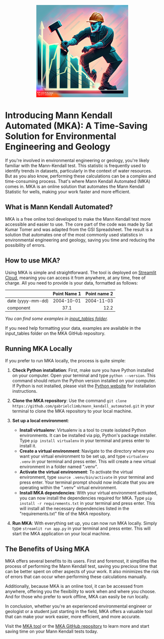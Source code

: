 <div style="text-align: center;">
  <img src="docs/images/logo.jpg" alt="Logo" style="width: 300px; height: 300px;">
</div>

# Introducing Mann Kendall Automated (MKA): A Time-Saving Solution for Environmental Engineering and Geology

If you're involved in environmental engineering or geology, you're likely familiar with the Mann-Kendall test. This statistic is frequently used to identify trends in datasets, particularly in the context of water resources. But as you also know, performing these calculations can be a complex and time-consuming process. That's where Mann Kendall Automated (MKA) comes in. MKA is an online solution that automates the Mann Kendall Statistic for wells, making your work faster and more efficient.

## What is Mann Kendall Automated?

MKA is a free online tool developed to make the Mann Kendall test more accessible and easier to use. The core part of the code was made by Sat Kumar Tomer and was adapted from the GSI Spreadsheet. The result is a solution that automates one of the most commonly used statistics in environmental engineering and geology, saving you time and reducing the possibility of errors.

## How to use MKA?

Using MKA is simple and straightforward. The tool is deployed on [Streamlit Cloud](https://gabrielclimb-mann-kendall-automated-app-d8xqtm.streamlitapp.com/), meaning you can access it from anywhere, at any time, free of charge. All you need to provide is your data, formatted as follows:

|                   | Point Name 1 | Point name 2 |
| ----------------- | :----------: | -----------: |
| date (yyyy-mm-dd) |  2004-10-01  |   2004-11-03 |
| component         |     37.1     |         12.2 |

*You can find some examples in [*input_tables* folder](input_tables).*

If you need help formatting your data, examples are available in the input_tables folder on the MKA GitHub repository.

## Running MKA Locally

If you prefer to run MKA locally, the process is quite simple:

1. **Check Python installation**: First, make sure you have Python installed on your computer. Open your terminal and type `python --version`. This command should return the Python version installed on your computer. If Python is not installed, please visit the [Python website](https://www.python.org/) for installation instructions.

2. **Clone the MKA repository**: Use the command `git clone https://github.com/gabrielclimb/mann_kendall_automated.git` in your terminal to clone the MKA repository to your local machine.

3. **Set up a local environment**:
    - **Install virtualenv**: Virtualenv is a tool to create isolated Python environments. It can be installed via pip, Python's package installer. Type `pip install virtualenv` in your terminal and press enter to install it.
    - **Create a virtual environment**: Navigate to the directory where you want your virtual environment to be set up, and type `virtualenv .venv` in your terminal and press enter. This will create a new virtual environment in a folder named ".venv".
    - **Activate the virtual environment**: To activate the virtual environment, type `source .venv/bin/activate` in your terminal and press enter. Your terminal prompt should now indicate that you are operating within the ".venv" virtual environment.
    - **Install MKA dependencies**: With your virtual environment activated, you can now install the dependencies required for MKA. Type `pip install -r requirements.txt` in your terminal and press enter. This will install all the necessary dependencies listed in the "requirements.txt" file of the MKA repository.

4. **Run MKA**: With everything set up, you can now run MKA locally. Simply type `streamlit run app.py` in your terminal and press enter. This will start the MKA application on your local machine.


## The Benefits of Using MKA

MKA offers several benefits to its users. First and foremost, it simplifies the process of performing the Mann Kendall test, saving you precious time that can be better spent on other aspects of your work. It also minimizes the risk of errors that can occur when performing these calculations manually.

Additionally, because MKA is an online tool, it can be accessed from anywhere, offering you the flexibility to work when and where you choose. And for those who prefer to work offline, MKA can easily be run locally.

In conclusion, whether you're an experienced environmental engineer or geologist or a student just starting in the field, MKA offers a valuable tool that can make your work easier, more efficient, and more accurate.

Visit the [MKA tool](https://gabrielclimb-mann-kendall-automated-app-d8xqtm.streamlitapp.com/) or the [MKA GitHub repository](https://github.com/gabrielclimb/mann_kendall_automated) to learn more and start saving time on your Mann Kendall tests today.

